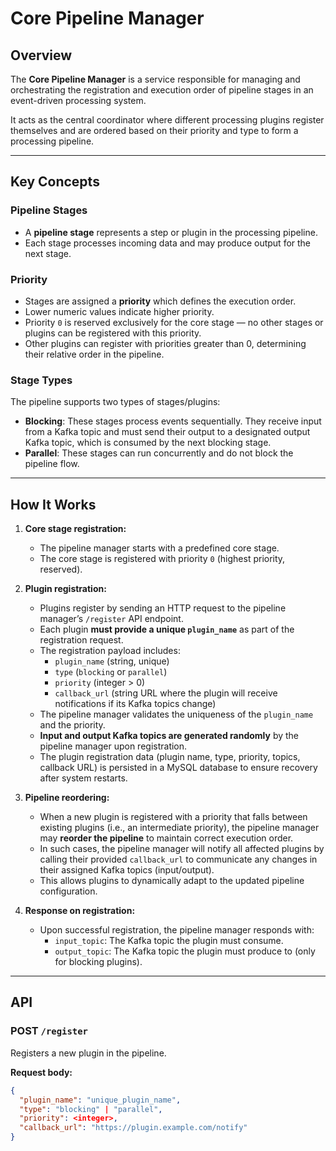 # Core Pipeline Manager

## Overview

The **Core Pipeline Manager** is a service responsible for managing and orchestrating the registration and execution order of pipeline stages in an event-driven processing system.

It acts as the central coordinator where different processing plugins register themselves and are ordered based on their priority and type to form a processing pipeline.

---

## Key Concepts

### Pipeline Stages

- A **pipeline stage** represents a step or plugin in the processing pipeline.
- Each stage processes incoming data and may produce output for the next stage.

### Priority

- Stages are assigned a **priority** which defines the execution order.
- Lower numeric values indicate higher priority.
- Priority `0` is reserved exclusively for the core stage — no other stages or plugins can be registered with this priority.
- Other plugins can register with priorities greater than 0, determining their relative order in the pipeline.

### Stage Types

The pipeline supports two types of stages/plugins:

- **Blocking**: These stages process events sequentially. They receive input from a Kafka topic and must send their output to a designated output Kafka topic, which is consumed by the next blocking stage.
- **Parallel**: These stages can run concurrently and do not block the pipeline flow.

---

## How It Works

1. **Core stage registration:**

   - The pipeline manager starts with a predefined core stage.
   - The core stage is registered with priority `0` (highest priority, reserved).

2. **Plugin registration:**

   - Plugins register by sending an HTTP request to the pipeline manager’s `/register` API endpoint.
   - Each plugin **must provide a unique `plugin_name`** as part of the registration request.
   - The registration payload includes:
     - `plugin_name` (string, unique)
     - `type` (`blocking` or `parallel`)
     - `priority` (integer > 0)
     - `callback_url` (string URL where the plugin will receive notifications if its Kafka topics change)
   - The pipeline manager validates the uniqueness of the `plugin_name` and the priority.
   - **Input and output Kafka topics are generated randomly** by the pipeline manager upon registration.
   - The plugin registration data (plugin name, type, priority, topics, callback URL) is persisted in a MySQL database to ensure recovery after system restarts.

3. **Pipeline reordering:**

   - When a new plugin is registered with a priority that falls between existing plugins (i.e., an intermediate priority), the pipeline manager may **reorder the pipeline** to maintain correct execution order.
   - In such cases, the pipeline manager will notify all affected plugins by calling their provided `callback_url` to communicate any changes in their assigned Kafka topics (input/output).
   - This allows plugins to dynamically adapt to the updated pipeline configuration.

4. **Response on registration:**

   - Upon successful registration, the pipeline manager responds with:
     - `input_topic`: The Kafka topic the plugin must consume.
     - `output_topic`: The Kafka topic the plugin must produce to (only for blocking plugins).

---

## API

### POST `/register`

Registers a new plugin in the pipeline.

**Request body:**

```json
{
  "plugin_name": "unique_plugin_name",
  "type": "blocking" | "parallel",
  "priority": <integer>,
  "callback_url": "https://plugin.example.com/notify"
}
